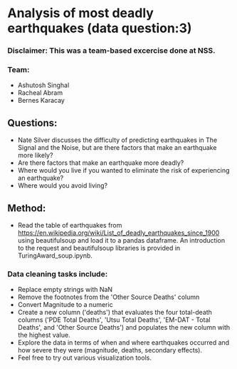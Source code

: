 # Analysis of most deadly earthquakes (data question:3)

### Disclaimer: This was a team-based excercise done at NSS. 
### Team: 
- Ashutosh Singhal
- Racheal Abram
- Bernes Karacay

## Questions:
- Nate Silver discusses the difficulty of predicting earthquakes in The Signal and the Noise, but are there factors that make an earthquake more likely?
- Are there factors that make an earthquake more deadly?
- Where would you live if you wanted to eliminate the risk of experiencing an earthquake?
- Where would you avoid living?

## Method:
- Read the table of earthquakes from https://en.wikipedia.org/wiki/List_of_deadly_earthquakes_since_1900 using beautifulsoup and load it to a pandas dataframe. An introduction to the request and beautifulsoup libraries is provided in TuringAward_soup.ipynb.

### Data cleaning tasks include:
- Replace empty strings with NaN
- Remove the footnotes from the 'Other Source Deaths' column
- Convert Magnitude to a numeric
- Create a new column ('deaths') that evaluates the four total-death columns ('PDE Total Deaths', 'Utsu Total Deaths', 'EM-DAT - Total Deaths', and 'Other Source Deaths') and populates the new column with the highest value.
- Explore the data in terms of when and where earthquakes occurred and how severe they were (magnitude, deaths, secondary effects).
- Feel free to try out various visualization tools. 
